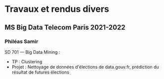 # Travaux et rendus divers
## MS Big Data Telecom Paris 2021-2022
### Philéas Samir
SD 701 — Big Data Mining :
- TP : Clustering
- Projet : Nettoyage de données d'élections de data.gouv.fr, prédiction du résultat de futures élections